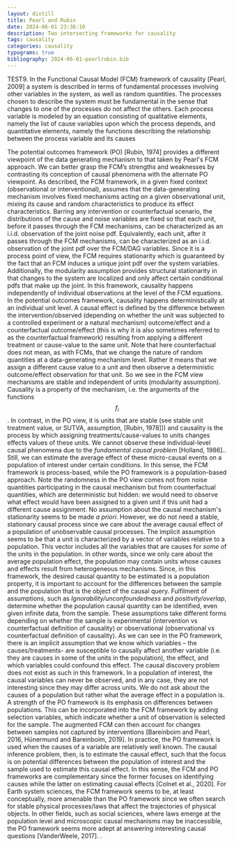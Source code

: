 ```yaml
---
layout: distill
title: Pearl and Rubin
date: 2024-06-01 23:36:10
description: Two intersecting frameworks for causality
tags: causality
categories: causality
typograms: true
bibliography: 2024-06-01-pearlrubin.bib
---
```


TEST9. In the Functional Causal Model (FCM) framework of causality  <d-cite key="pearl2009causality"></d-cite> [Pearl, 2009] a system is described in
terms of fundamental processes involving other variables in the system, as well as
random quantities. The processes chosen to describe the system must be fundamental in the sense that 
changes to one of the processes do not affect the others.
Each process variable is modeled by an equation consisting of qualitative elements,
namely the list of cause variables upon which the process depends, and quantitative elements, namely the functions describing the relationship between the
process variable and its causes

The potential outcomes framework (PO) <d-cite key="rubin1974estimating"></d-cite> [Rubin, 1974] provides a different viewpoint of the
data generating mechanism to that taken by Pearl's FCM approach.  We can better grasp the FCM’s strengths
and weaknesses by contrasting its conception of causal phenomena with the alternate
PO viewpoint. As described, the FCM framework, in a given fixed context (observational or
interventional), assumes that the data-generating mechanism involves fixed mechanisms
acting on a given observational unit, mixing its cause and random characteristics to
produce its effect characteristics. Barring any intervention or counterfactual scenario, the
distributions of the cause and noise variables are fixed so that each unit, before it passes
through the FCM mechanisms, can be characterized as an i.i.d. observation of the joint
noise pdf. Equivalently, each unit, after it passes through the FCM mechanisms, can
be characterized as an i.i.d. observation of the joint pdf over the FCM/DAG variables.
Since it is a process point of view, the FCM requires stationarity which is guaranteed by
the fact that an FCM induces a unique joint pdf over the system variables. Additionally,
the modularity assumption provides structural stationarity in that changes to the system
are localized and only affect certain conditional pdfs that make up the joint. In this
framework, causality happens independently of individual observations at the level of the
FCM equations. In the potential outcomes framework, causality happens deterministically
at an individual unit level. A causal effect is defined by the difference between the
intervention/observed (depending on whether the unit was subjected to a controlled
experiment or a natural mechanism) outcome/effect and a counterfactual outcome/effect
(this is why it is also sometimes referred to as the counterfactual framework) resulting
from applying a different treatment or cause-value to the same unit. Note that here
counterfactual does not mean, as with FCMs, that we change the nature of random
quantities at a data-generating mechanism level. Rather it means that we assign a different
cause value to a unit and then observe a deterministic outcome/effect observation for
that unit. So we see in the FCM view mechanisms are stable and independent of units (modularity assumption). Causality is a property of the mechanism, i.e. the arguments of the functions $$f_i$$.  In contrast, in the PO view, it is units that are stable (see stable unit treatment value, or SUTVA, assumption,<d-cite key="pearl2009causality"></d-cite> [Rubin, 1978])) and causality is the process by which assigning treatments/cause-values to units changes effects values of these units.   We cannot observe these individual-level causal phenomena due to the _fundamental causal problem_ <d-cite key="pearl2009causality"></d-cite> [Holland, 1986].. Still, we can estimate the average effect of these micro-causal events on a  population of interest  under certain conditions. In this sense, the FCM framework is process-based, while the PO framework is a population-based approach.  Note the randomness in the PO view comes not from noise quantities participating in the causal mechanism but from counterfactual quantities, which are deterministic but hidden: we would need to observe what effect would have been assigned to a given unit if this unit  had a different cause assignment.  No assumption about the causal mechanism's stationarity seems to be made _a priori_. However, we do not need a stable, stationary causal process since we care about the average causal effect of a population of unobservable causal processes. The implicit assumption seems to be that a unit is characterized by a vector of variables relative to a population. This vector includes all the variables that are causes for _some_ of the units in the population. In other words, since we only care about the average population effect, the population may contain units whose causes and effects result from heterogeneous mechanisms.  Since, in this framework, the desired causal quantity to be estimated is a population property, it is important to account for the differences between the sample and the population that is the object of the causal query. Fulfilment of assumptions, such as _Ignorability/unconfoundedness_ and _positivity/overlap_, determine whether the population causal quantity can be identified, even given infinite data, from the sample. These assumptions take different forms depending on whether the sample is experimental (intervention vs counterfactual definition of causality) or observational (observational vs counterfactual definition of causality). As we can see in the PO framework, there is an implicit assumption that we know which variables – the causes/treatments-  are susceptible  to causally affect another variable (i.e. they are causes in some of the units in the population), the effect, and which variables could confound this effect.  The causal discovery problem does not exist as such in this framework. In a population of interest, the causal variables can never be observed, and in any case, they are not interesting since they may differ across units. We do not ask about the causes of a population but rather what the average effect in a population is. A strength of the PO framework is its emphasis on differences between populations. This can be incorporated into the FCM framework by adding selection variables, which indicate whether a unit of observation is selected for the sample. The augmented FCM can then account for changes between samples not captured by interventions <d-cite key="pearl2009causality"></d-cite> [Bareinboim and Pearl, 2016, Hünermund and Bareinboim, 2019]. In practice, the PO framework is used  when the causes of a variable are relatively well known. The causal inference problem, then, is to estimate the causal effect, such that the focus is on potential differences between the population of interest and the sample used to estimate this causal effect. In this sense, the FCM and PO frameworks are complementary since the former focuses on identifying causes while the latter on estimating causal effects  <d-cite key="pearl2009causality"></d-cite> [Colnet et al., 2020]. For Earth system sciences, the FCM framework seems to be, at least conceptually, more amenable than the PO framework since we often search for stable physical processes/laws that affect the trajectories of physical objects. In other fields, such as social sciences, where laws emerge at the population level and microscopic causal mechanisms may be inaccessible, the PO framework seems more adept at answering interesting causal questions <d-cite key="pearl2009causality"></d-cite> [VanderWeele, 2017].
.
